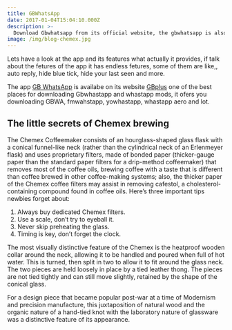 ```yaml
---
title: GBWhatsApp
date: 2017-01-04T15:04:10.000Z
description: >-
  Download Gbwhatsapp from its official website, the gbwhatsapp is also known as gbwa, an alternative version of whatsapp or whastapp mods which allows you a lot of features that the original one never does.
image: /img/blog-chemex.jpg
---
```


Lets have a look at the app and its features what actually it provides, if talk about the fetures of the app it has endless fetures, some of them are like,, auto reply, hide blue tick, hide your last seen and more.

The app  [GB WhatsApp](https://gbplus.net/download-gbwhatsapp-apk/) is availabe on its website [GBplus](https://gbplus.net/) one of the best places for downloading Gbwhastapp and whastapp mods, it ofers you downloading GBWA, fmwahstapp, yowhastapp, whastapp aero and lot.

## The little secrets of Chemex brewing

The Chemex Coffeemaker consists of an hourglass-shaped glass flask with a conical funnel-like neck (rather than the cylindrical neck of an Erlenmeyer flask) and uses proprietary filters, made of bonded paper (thicker-gauge paper than the standard paper filters for a drip-method coffeemaker) that removes most of the coffee oils, brewing coffee with a taste that is different than coffee brewed in other coffee-making systems; also, the thicker paper of the Chemex coffee filters may assist in removing cafestol, a cholesterol-containing compound found in coffee oils. Here’s three important tips newbies forget about:

1. Always buy dedicated Chemex filters.
2. Use a scale, don’t try to eyeball it.
3. Never skip preheating the glass.
4. Timing is key, don’t forget the clock.

The most visually distinctive feature of the Chemex is the heatproof wooden collar around the neck, allowing it to be handled and poured when full of hot water. This is turned, then split in two to allow it to fit around the glass neck. The two pieces are held loosely in place by a tied leather thong. The pieces are not tied tightly and can still move slightly, retained by the shape of the conical glass.

For a design piece that became popular post-war at a time of Modernism and precision manufacture, this juxtaposition of natural wood and the organic nature of a hand-tied knot with the laboratory nature of glassware was a distinctive feature of its appearance.
